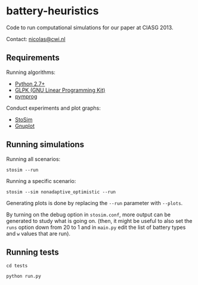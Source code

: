 battery-heuristics
==================

Code to run computational simulations for our paper at CIASG 2013.

Contact: nicolas@cwi.nl


Requirements
-------------

Running algorithms:
* [Python 2.7+](http://python.org/)
* [GLPK (GNU Linear Programming Kit)](http://www.gnu.org/software/glpk/)
* [pymprog](http://pymprog.sourceforge.net/)

Conduct experiments and plot graphs:
* [StoSim](http://homepages.cwi.nl/~nicolas/stosim/)
* [Gnuplot](http://www.gnuplot.info/)

Running simulations
--------------------

Running all scenarios:

``stosim --run``

Running a specific scenario:

``stosim --sim nonadaptive_optimistic --run``

Generating plots is done by replacing the ``--run`` parameter with ``--plots``.

By turning on the debug option in ``stosim.conf``, more output can be generated
to study what is going on.
(then, it might be useful to also set the ``runs`` option down from 20 to 1 and 
in ``main.py`` edit the list of battery types and ``w`` values that are run).


Running tests
--------------------

``cd tests``

``python run.py``

